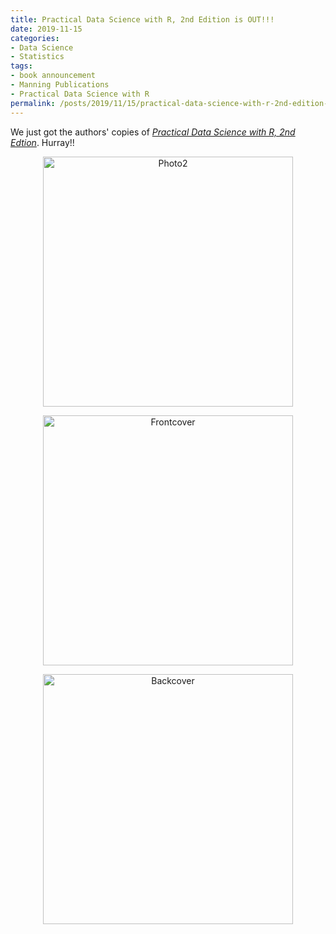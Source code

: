 ```yaml
---
title: Practical Data Science with R, 2nd Edition is OUT!!!
date: 2019-11-15
categories:
- Data Science
- Statistics
tags:
- book announcement
- Manning Publications
- Practical Data Science with R
permalink: /posts/2019/11/15/practical-data-science-with-r-2nd-edition-is-out/
---
```

<p>We just got the authors' copies of <a href="https://www.manning.com/books/practical-data-science-with-r-second-edition"><em>Practical Data Science with R, 2nd Edtion</em></a>. Hurray!!</p>

<p style="text-align:center;"><a href="http://ninazumel.files.wordpress.com/2019/11/photo2.jpg"><img src="{{ site.baseurl }}/assets/photo2.jpg" alt="Photo2" border="0" width="400" /></a></p>

<p style="text-align:center;"><a href="http://ninazumel.files.wordpress.com/2019/11/frontcover.jpg"><img src="{{ site.baseurl }}/assets/frontcover.jpg" alt="Frontcover" border="0" width="400" /></a></p>

<p style="text-align:center;"><a href="http://ninazumel.files.wordpress.com/2019/11/backcover.jpg"><img src="{{ site.baseurl }}/assets/backcover.jpg" alt="Backcover" border="0" width="400" /></a></p>
